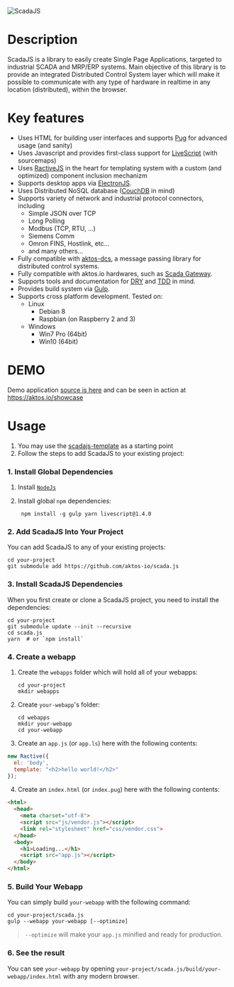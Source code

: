 ![ScadaJS](https://cdn.rawgit.com/aktos-io/scada.js/master/assets/scadajs-logo-long.svg)

# Description 

ScadaJS is a library to easily create Single Page Applications, targeted to industrial SCADA and MRP/ERP systems. Main objective of this library is to provide an integrated Distributed Control System layer which will make it possible to communicate with any type of hardware in realtime in any location (distributed), within the browser. 

# Key features

* Uses HTML for building user interfaces and supports [Pug](https://pugjs.org) for advanced usage (and sanity)
* Uses Javascript and provides first-class support for [LiveScript](http://livescript.net) (with sourcemaps)
* Uses [RactiveJS](http://www.ractivejs.org/) in the heart for templating system with a custom (and optimized) component inclusion mechanizm
* Supports desktop apps via [ElectronJS](http://electron.atom.io/).
* Uses Distributed NoSQL database ([CouchDB](http://couchdb.apache.org/) in mind)
* Supports variety of network and industrial protocol connectors, including
    * Simple JSON over TCP
    * Long Polling
    * Modbus (TCP, RTU, ...)
    * Siemens Comm
    * Omron FINS, Hostlink, etc...
    * and many others...
* Fully compatible with [aktos-dcs](https://github.com/aktos-io/aktos-dcs), a message passing library for distributed control systems.
* Fully compatible with aktos.io hardwares, such as [Scada Gateway](https://aktos.io/scada/pdf).
* Supports tools and documentation for [DRY](https://en.wikipedia.org/wiki/Don't_repeat_yourself) and [TDD](https://en.wikipedia.org/wiki/Test-driven_development) in mind.
* Provides build system via [Gulp](http://gulpjs.com).
* Supports cross platform development. Tested on:
  * Linux
    * Debian 8
    * Raspbian (on Raspberry 2 and 3)
  * Windows
    * Win7 Pro (64bit)
    * Win10 (64bit)



# DEMO

Demo application [source is here](https://github.com/aktos-io/scadajs-template) and can be seen in action at https://aktos.io/showcase

# Usage

1. You may use the [scadajs-template](https://github.com/aktos-io/scadajs-template) as a starting point
2. Follow the steps to add ScadaJS to your existing project: 

### 1. Install Global Dependencies 

1. Install [`NodeJs`](https://nodejs.org) 
2. Install global `npm` dependencies:

        npm install -g gulp yarn livescript@1.4.0
    
### 2. Add ScadaJS Into Your Project 

You can add ScadaJS to any of your existing projects: 
    
    cd your-project 
    git submodule add https://github.com/aktos-io/scada.js

### 3. Install ScadaJS Dependencies

When you first create or clone a ScadaJS project, you need to install the dependencies: 
    
    cd your-project 
    git submodule update --init --recursive
    cd scada.js
    yarn  # or `npm install`
    
### 4. Create a webapp 

1. Create the `webapps` folder which will hold all of your webapps: 

       cd your-project 
       mkdir webapps 
    
2. Create `your-webapp`'s folder: 

       cd webapps 
       mkdir your-webapp
       cd your-webapp
    
3. Create an `app.js` (or `app.ls`) here with the following contents: 

```js
new Ractive({
  el: 'body',
  template: "<h2>hello world!</h2>"
});
```

4. Create an `index.html` (or `index.pug`) here with the following contents:

```html 
<html>
  <head>
    <meta charset="utf-8">
    <script src="js/vendor.js"></script>
    <link rel="stylesheet" href="css/vendor.css">
  </head>
  <body>
    <h1>Loading...</h1>
    <script src="app.js"></script>
  </body>
</html>
```
    
### 5. Build Your Webapp

You can simply build `your-webapp` with the following command: 

    cd your-project/scada.js 
    gulp --webapp your-webapp [--optimize]

> `--optimize` will make your `app.js` minified and ready for production.

### 6. See the result

You can see `your-webapp` by opening `your-project/scada.js/build/your-webapp/index.html` with any modern browser. 
